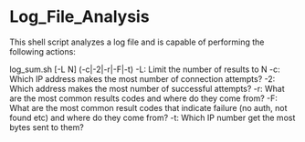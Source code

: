 # Log_File_Analysis
This shell script analyzes a log file and is capable of performing the following actions:

log_sum.sh [-L N] (-c|-2|-r|-F|-t) <filename>
-L: Limit the number of results to N
-c: Which IP address makes the most number of connection attempts?
-2: Which address makes the most number of successful attempts?
-r: What are the most common results codes and where do they come
from?
-F: What are the most common result codes that indicate failure (no
auth, not found etc) and where do they come from?
-t: Which IP number get the most bytes sent to them?

